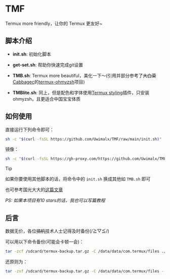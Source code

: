 # TMF
Termux more friendly，让你的 Termux 更友好~

## 脚本介绍
- **init.sh**: 初始化脚本

- **get-set.sh**: 帮助你快速完成git设置

- **TMB.sh**: Termux more beautiful，美化一下～(引用并部分参考了~~大白菜~~[Cabbagec](https://github.com/Cabbagec/)的[termux-ohmyzsh](https://github.com/Cabbagec/termux-ohmyzsh)项目)

- **TMBlite.sh**: 同上，但是配色和字体使用[Termux styling](https://github.com/termux/termux-styling)插件，只安装ohmyzsh，且更适合中国宝宝体质

## 如何使用

直接运行下列命令即可：
```bash
sh -c "$(curl -fsSL https://github.com/Uwimalx/TMF/raw/main/init.sh)"
```

镜像：
```bash
sh -c "$(curl -fsSL https://gh-proxy.com/https://github.com/Uwimalx/TMF/raw/main/init.sh)"
```

> [!TIP]
> 如果你要使用其他脚本的话，将命令中的 `init.sh` 换成其他如 `TMB.sh` 即可

也可参考国光大大的[这篇文章](https://www.sqlsec.com/2018/05/termux.html)

*PS: 如果本项目有10 stars的话，我也可以写篇教程*

## 后言
数据无价，各位~~搞机~~技术人士记得及时备份(/≧▽≦/)

可以用以下命令备份(可能会卡顿一会)：
```bash
tar -zcf /sdcard/termux-backup.tar.gz -C /data/data/com.termux/files ./home ./usr
```

还原则为：
```bash
tar -zxf /sdcard/termux-backup.tar.gz -C /data/data/com.termux/files --recursive-unlink --preserve-permissions
```
